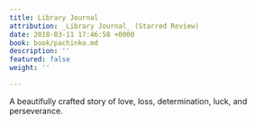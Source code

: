 ```yaml
---
title: Library Journal
attribution: _Library Journal_ (Starred Review)
date: 2018-03-11 17:46:58 +0000
book: book/pachinko.md
description: ''
featured: false
weight: ''

---
```

A beautifully crafted story of love, loss, determination, luck, and perseverance.